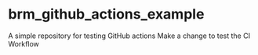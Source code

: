 # brm_github_actions_example
A simple repository for testing GitHub actions
Make a change to test the CI Workflow

